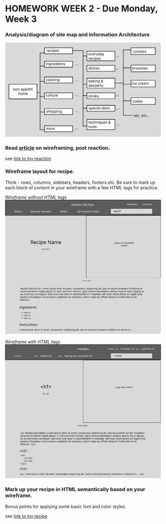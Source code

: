 # HOMEWORK WEEK 2 - Due Monday, Week 3

### Analysis/diagram of site map and Information Architecture
![Site Map](Homework/site-map.jpg "Site Map")

### Read [article](https://origin-blog.mediatemple.net/web-development-tech/five-important-considerations-for-wireframing/) on wireframing, post reaction.

see [link to my reaction](Homework/reaction_article_wireframe.md)

### Wireframe layout for recipe.
Think - rows, columns, sidebars, headers, footers etc. Be sure to mark up each block of content in your wireframe with a few HTML tags for practice.

*Wireframe without HTML tags*
![Wireframe no html](Homework/recipeWireframe.jpg "Wireframe no html")

*Wireframe with HTML tags*
![Wireframe with html](Homework/recipeWireframeHTML.jpg "Wireframe with html")

### Mark up your recipe in HTML semantically based on your wireframe.
Bonus points for applying some basic font and color styles.

see [link to my recipe](Homework/recipe_final.html)